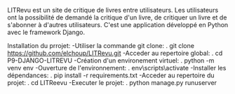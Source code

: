 LITRevu est un site de critique de livres entre utilisateurs.
Les utilisateurs ont la possibilité de demandé la critique d'un livre, de critiquer un livre et de s'abonner à d'autres utilisateurs.
C'est une application développé en Python avec le framework Django.


Installation du prrojet:
    -Utiliser la commande git clone: 
        . git clone https://github.com/elchoup/LITRevu.git
    -Acceder au repertoire global: 
        . cd P9-DJANGO-LITREVU
    -Création d'un environement virtuel:
        . python -m venv env
    -Ouverture de l'environnement:
        . env\scripts\activate
    -Installer les dépendances:
        . pip install -r requirements.txt
    -Acceder au repertoire du projet:
        . cd LITReevu
    -Executer le projet:
        . python manage.py runuserver

